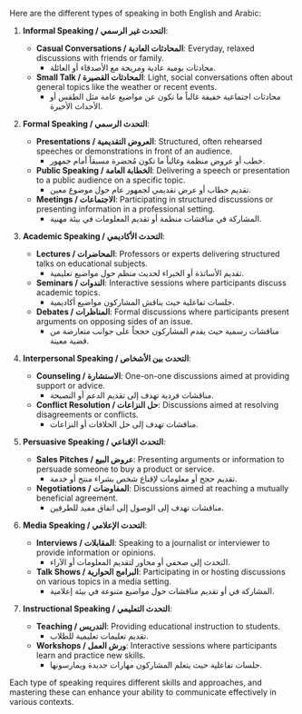 Here are the different types of speaking in both English and Arabic:

1. **Informal Speaking / التحدث غير الرسمي**:
    - **Casual Conversations / المحادثات العادية**: Everyday, relaxed discussions with friends or family.
        - محادثات يومية عادية ومريحة مع الأصدقاء أو العائلة.
    - **Small Talk / المحادثات القصيرة**: Light, social conversations often about general topics like the weather or recent events.
        - محادثات اجتماعية خفيفة غالباً ما تكون عن مواضيع عامة مثل الطقس أو الأحداث الأخيرة.

2. **Formal Speaking / التحدث الرسمي**:
    - **Presentations / العروض التقديمية**: Structured, often rehearsed speeches or demonstrations in front of an audience.
        - خطب أو عروض منظمة وغالباً ما تكون مُحضرة مسبقاً أمام جمهور.
    - **Public Speaking / الخطابة العامة**: Delivering a speech or presentation to a public audience on a specific topic.
        - تقديم خطاب أو عرض تقديمي لجمهور عام حول موضوع معين.
    - **Meetings / الاجتماعات**: Participating in structured discussions or presenting information in a professional setting.
        - المشاركة في مناقشات منظمة أو تقديم المعلومات في بيئة مهنية.

3. **Academic Speaking / التحدث الأكاديمي**:
    - **Lectures / المحاضرات**: Professors or experts delivering structured talks on educational subjects.
        - تقديم الأساتذة أو الخبراء لحديث منظم حول مواضيع تعليمية.
    - **Seminars / الندوات**: Interactive sessions where participants discuss academic topics.
        - جلسات تفاعلية حيث يناقش المشاركون مواضيع أكاديمية.
    - **Debates / المناظرات**: Formal discussions where participants present arguments on opposing sides of an issue.
        - مناقشات رسمية حيث يقدم المشاركون حججاً على جوانب متعارضة من قضية معينة.

4. **Interpersonal Speaking / التحدث بين الأشخاص**:
    - **Counseling / الاستشارة**: One-on-one discussions aimed at providing support or advice.
        - مناقشات فردية تهدف إلى تقديم الدعم أو النصيحة.
    - **Conflict Resolution / حل النزاعات**: Discussions aimed at resolving disagreements or conflicts.
        - مناقشات تهدف إلى حل الخلافات أو النزاعات.

5. **Persuasive Speaking / التحدث الإقناعي**:
    - **Sales Pitches / عروض البيع**: Presenting arguments or information to persuade someone to buy a product or service.
        - تقديم حجج أو معلومات لإقناع شخص بشراء منتج أو خدمة.
    - **Negotiations / المفاوضات**: Discussions aimed at reaching a mutually beneficial agreement.
        - مناقشات تهدف إلى الوصول إلى اتفاق مفيد للطرفين.

6. **Media Speaking / التحدث الإعلامي**:
    - **Interviews / المقابلات**: Speaking to a journalist or interviewer to provide information or opinions.
        - التحدث إلى صحفي أو محاور لتقديم المعلومات أو الآراء.
    - **Talk Shows / البرامج الحوارية**: Participating in or hosting discussions on various topics in a media setting.
        - المشاركة في أو تقديم مناقشات حول مواضيع متنوعة في بيئة إعلامية.

7. **Instructional Speaking / التحدث التعليمي**:
    - **Teaching / التدريس**: Providing educational instruction to students.
        - تقديم تعليمات تعليمية للطلاب.
    - **Workshops / ورش العمل**: Interactive sessions where participants learn and practice new skills.
        - جلسات تفاعلية حيث يتعلم المشاركون مهارات جديدة ويمارسونها.

Each type of speaking requires different skills and approaches, and mastering these can enhance your ability to communicate effectively in various contexts.
